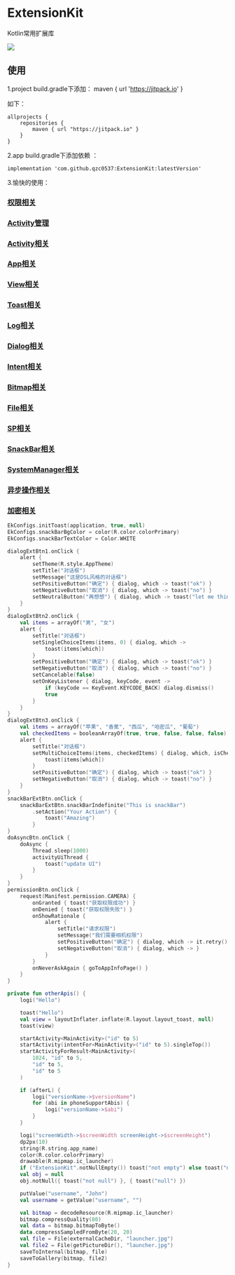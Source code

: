 # ExtensionKit
Kotlin常用扩展库

[![](https://jitpack.io/v/qzc0537/ExtensionKit.svg)](https://jitpack.io/#qzc0537/ExtensionKit)


使用
--
1.project build.gradle下添加：
maven { url 'https://jitpack.io' }

如下：

```
allprojects {
    repositories {
        maven { url "https://jitpack.io" }
    }
}
```

2.app build.gradle下添加依赖 ：

```
implementation 'com.github.qzc0537:ExtensionKit:latestVersion'
```

3.愉快的使用：
### [权限相关](https://github.com/qzc0537/ExtensionKit/blob/master/extensionKit/src/main/java/com/qzc/extensionkit/permission/PermissionExt.kt)

### [Activity管理](https://github.com/qzc0537/ExtensionKit/blob/master/extensionKit/src/main/java/com/qzc/extensionkit/permission/PermissionExt.kt)

### [Activity相关](https://github.com/qzc0537/ExtensionKit/blob/master/extensionKit/src/main/java/com/qzc/extensionkit/ext/ActivityExt.kt)

### [App相关](https://github.com/qzc0537/ExtensionKit/blob/master/extensionKit/src/main/java/com/qzc/extensionkit/ext/AppExt.kt)

### [View相关](https://github.com/qzc0537/ExtensionKit/blob/master/extensionKit/src/main/java/com/qzc/extensionkit/ext/ViewExt.kt)

### [Toast相关](https://github.com/qzc0537/ExtensionKit/blob/master/extensionKit/src/main/java/com/qzc/extensionkit/ext/ToastExt.kt)

### [Log相关](https://github.com/qzc0537/ExtensionKit/blob/master/extensionKit/src/main/java/com/qzc/extensionkit/ext/LogExt.kt)

### [Dialog相关](https://github.com/qzc0537/ExtensionKit/blob/master/extensionKit/src/main/java/com/qzc/extensionkit/ext/DialogExt.kt)

### [Intent相关](https://github.com/qzc0537/ExtensionKit/blob/master/extensionKit/src/main/java/com/qzc/extensionkit/ext/IntentExt.kt)

### [Bitmap相关](https://github.com/qzc0537/ExtensionKit/blob/master/extensionKit/src/main/java/com/qzc/extensionkit/ext/BitmapExt.kt)

### [File相关](https://github.com/qzc0537/ExtensionKit/blob/master/extensionKit/src/main/java/com/qzc/extensionkit/ext/FileExt.kt)

### [SP相关](https://github.com/qzc0537/ExtensionKit/blob/master/extensionKit/src/main/java/com/qzc/extensionkit/ext/SharedPreferencesExt.kt)

### [SnackBar相关](https://github.com/qzc0537/ExtensionKit/blob/master/extensionKit/src/main/java/com/qzc/extensionkit/ext/SnackBarExt.kt)

### [SystemManager相关](https://github.com/qzc0537/ExtensionKit/blob/master/extensionKit/src/main/java/com/qzc/extensionkit/ext/SystemServiceExt.kt)

### [异步操作相关](https://github.com/qzc0537/ExtensionKit/blob/master/extensionKit/src/main/java/com/qzc/extensionkit/ext/AsyncExt.kt)

### [加密相关](https://github.com/qzc0537/ExtensionKit/blob/master/extensionKit/src/main/java/com/qzc/extensionkit/ext/AesExt.kt)


```kotlin
EkConfigs.initToast(application, true, null)
EkConfigs.snackBarBgColor = color(R.color.colorPrimary)
EkConfigs.snackBarTextColor = Color.WHITE

dialogExtBtn1.onClick {
    alert {
        setTheme(R.style.AppTheme)
        setTitle("对话框")
        setMessage("这是DSL风格的对话框")
        setPositiveButton("确定") { dialog, which -> toast("ok") }
        setNegativeButton("取消") { dialog, which -> toast("no") }
        setNeutralButton("再想想") { dialog, which -> toast("let me think") }
    }
}
dialogExtBtn2.onClick {
    val items = arrayOf("男", "女")
    alert {
        setTitle("对话框")
        setSingleChoiceItems(items, 0) { dialog, which ->
            toast(items[which])
        }
        setPositiveButton("确定") { dialog, which -> toast("ok") }
        setNegativeButton("取消") { dialog, which -> toast("no") }
        setCancelable(false)
        setOnKeyListener { dialog, keyCode, event ->
            if (keyCode == KeyEvent.KEYCODE_BACK) dialog.dismiss()
            true
        }
    }
}
dialogExtBtn3.onClick {
    val items = arrayOf("苹果", "香蕉", "西瓜", "哈密瓜", "葡萄")
    val checkedItems = booleanArrayOf(true, true, false, false, false)
    alert {
        setTitle("对话框")
        setMultiChoiceItems(items, checkedItems) { dialog, which, isChecked ->
            toast(items[which])
        }
        setPositiveButton("确定") { dialog, which -> toast("ok") }
        setNegativeButton("取消") { dialog, which -> toast("no") }
    }
}
snackBarExtBtn.onClick {
    snackBarExtBtn.snackBarIndefinite("This is snackBar")
        .setAction("Your Action") {
            toast("Amazing")
        }
}
doAsyncBtn.onClick {
    doAsync {
        Thread.sleep(1000)
        activityUiThread {
            toast("update UI")
        }
    }
}
permissionBtn.onClick {
    request(Manifest.permission.CAMERA) {
        onGranted { toast("获取权限成功") }
        onDenied { toast("获取权限失败") }
        onShowRationale {
            alert {
                setTitle("请求权限")
                setMessage("我们需要相机权限")
                setPositiveButton("确定") { dialog, which -> it.retry() }
                setNegativeButton("取消") { dialog, which -> }
            }
        }
        onNeverAskAgain { goToAppInfoPage() }
    }
}

private fun otherApis() {
    logi("Hello")

    toast("Hello")
    val view = layoutInflater.inflate(R.layout.layout_toast, null)
    toast(view)

    startActivity<MainActivity>("id" to 5)
    startActivity(intentFor<MainActivity>("id" to 5).singleTop())
    startActivityForResult<MainActivity>(
        1024, "id" to 5,
        "id" to 5,
        "id" to 5
    )

    if (afterL) {
        logi("versionName->$versionName")
        for (abi in phoneSupportAbis) {
            logi("versionName->$abi")
        }
    }

    logi("screenWidth->$screenWidth screenHeight->$screenHeight")
    dp2px(10)
    string(R.string.app_name)
    color(R.color.colorPrimary)
    drawable(R.mipmap.ic_launcher)
    if ("ExtensionKit".notNullEmpty()) toast("not empty") else toast("null or empty")
    val obj = null
    obj.notNull({ toast("not null") }, { toast("null") })

    putValue("username", "John")
    val username = getValue("username", "")

    val bitmap = decodeResource(R.mipmap.ic_launcher)
    bitmap.compressQuality(80)
    val data = bitmap.bitmapToByte()
    data.compressSampledFromByte(20, 20)
    val file = File(externalCacheDir, "launcher.jpg")
    val file2 = File(getPictureDir(), "launcher.jpg")
    saveToInternal(bitmap, file)
    saveToGallery(bitmap, file2)
}
```
